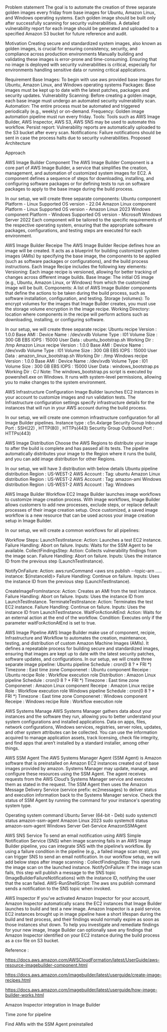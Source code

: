 

Problem statement
The goal is to automate the creation of three separate golden images every friday from base images for Ubuntu, Amazon Linux, and Windows operating systems. Each golden image should be built only after successfully scanning for security vulnerabilities. A detailed vulnerability report for each image should be generated and uploaded to a specified Amazon S3 bucket for future reference and audit.

Motivation
Creating secure and standardized system images, also known as golden images, is crucial for ensuring consistency, security, and compliance across production environments
Manually building and validating these images is error-prone and time-consuming.
Ensuring that no image is deployed with security vulnerabilities is critical, especially for environments handling sensitive data or running critical applications.

Requirement
Base Images: To begin with use aws provided base images for Ubuntu, Amazon Linux, and Windows operating systems
Packages: Base images must be kept up to date with the latest patches, packages and security updates.
Vulnerability Scanning: Before creating a golden image, each base image must undergo an automated security vulnerability scan.
Automation: The entire process must be automated and triggered periodically (e.g., weekly) or on-demand.
Frequency: Golden image automation pipeline must run every friday.
Tools: Tools such as AWS Image Builder, AWS Inspector, AWS S3, AWS SNS may be used to automate this workflow.
Persist report: Vulnerability reports are automatically uploaded to the S3 bucket after every scan.
Notifications: Failure notifications should be sent in case the process halts due to security vulnerabilities.
Proposed Architecture



Approach

AWS Image Builder Component
The AWS Image Builder Component is a core part of AWS Image Builder, a service that simplifies the creation, management, and automation of customized system images for EC2. A component defines a sequence of steps for downloading, installing, and configuring software packages or for defining tests to run on software packages to apply to the base image during the build process.







In our setup, we will create three separate components: 
Ubuntu component
Platform - Linux
Supported OS version - 22.04
Amazon Linux component
Platform - Linux
Supported OS version - Amazon Linux 2023
Windows component
Platform - Windows
Supported OS version - Microsoft Windows Server 2022
Each component will be tailored to the specific requirements of the respective operating system, ensuring that the appropriate software packages, configurations, and testing steps are executed for each environment.

AWS Image Builder Receipe
The AWS Image Builder Recipe defines how an image will be created. It acts as a blueprint for building customized system images (AMIs) by specifying the base image, the components to be applied (such as software packages or configurations), and the build process instructions.
Each Image Recipe includes the following key elements:
Versioning: Each image recipe is versioned, allowing for better tracking of changes across different image builds.
Base Image: The initial OS image (e.g., Ubuntu, Amazon Linux, or Windows) from which the customized image will be built.
Components: A list of AWS Image Builder components that define the actions to be taken during the build process, such as software installation, configuration, and testing.
Storage (volumes): To encrypt volumes for the images that Image Builder creates, you must use the storage volume encryption in the image recipe.
Working Directory: location where components in the recipe will perform actions such as downloading, installing, or configuring software.



In our setup, we will create three separate recipe: 
Ubuntu recipe
Version : 1.0.0
Base AMI : <AWS Managed AMI>
Device Name : /dev/xvdb
Volume Type : I01
Volume Size : 300 GB
EBS IOPS : 15000
User Data : ubuntu_bootstrap.sh
Working Dir : /tmp
Amazon Linux recipe
Version : 1.0.0
Base AMI : <AWS Managed AMI>
Device Name : /dev/xvdb
Volume Type : I01
Volume Size : 300 GB
EBS IOPS : 15000
User Data : amazon_linux_bootstrap.sh
Working Dir : /tmp
Windows recipe
Version : 1.0.0
Base AMI : <AWS Managed AMI>
Device Name : /dev/xvdb
Volume Type : I01
Volume Size : 300 GB
EBS IOPS : 15000
User Data : windows_bootstrap.ps
Working Dir : C:/
Note: 
The windows_bootstrap.ps script is executed by powershell.exe on Windows. It runs with system-level permissions, allowing you to make changes to the system environment.

AWS Infrastructure Configuration
Image Builder launches EC2 instances in your account to customize images and run validation tests. The Infrastructure configuration settings specify infrastructure details for the instances that will run in your AWS account during the build process.




In our setup, we will create one common infrastructure configuration for all Image Builder pipelines.
Instance type : c5n.4xlarge
Security Group Inbound Port : SSH(22) , HTTP(80) , HTTPs(443)
Security Group Outbound Port : HTTPs(443) 


AWS Image Distribution
Choose the AWS Regions to distribute your image to after the build is complete and has passed all its tests. The pipeline automatically distributes your image to the Region where it runs the build, and you can add image distribution for other Regions.

In our setup, we will have 3 distribution with below details
Ubuntu pipeline distribution
Region : US-WEST-2 
AWS Account : 
Tag: ubuntu
Amazon Linux distribution
Region : US-WEST-2 
AWS Account : 
Tag: amazon-ami
Windows distribution
Region : US-WEST-2 
AWS Account : 
Tag: Windows

AWS Image Builder Workflow
EC2 Image Builder launches image workflows to customize image creation process. With image workflows, Image Builder allows customers to add new processes, exclude steps, or replace default processes of their image creation setup. Once customized, a saved image workflow is a new resource that can be used across your image creation setup in Image Builder.

In our setup, we will create a common workflows for all pipelines:

Workflow Steps:
LaunchTestInstance:
Action: Launches a test EC2 instance.
Failure Handling: Abort on failure.
Inputs: Waits for the SSM Agent to be available.
CollectFindingsStep:
Action: Collects vulnerability findings from the image scan.
Failure Handling: Abort on failure.
Inputs: Uses the instance ID from the previous step (LaunchTestInstance).

NotifyOnFailure:
Action: aws:runCommand <aws sns publish --topic-arn ….. instance: $(instanceId)>
Failure Handling: Continue on failure.
Inputs: Uses the instance ID from the previous step (LaunchTestInstance).

CreateImageFromInstance:
Action: Creates an AMI from the test instance.
Failure Handling: Abort on failure.
Inputs: Uses the instance ID from LaunchTestInstance.
TerminateTestInstance:
Action: Terminates the test EC2 instance.
Failure Handling: Continue on failure.
Inputs: Uses the instance ID from LaunchTestInstance.
WaitForActionAtEnd:
Action: Waits for an external action at the end of the workflow.
Condition: Executes only if the parameter waitForActionAtEnd is set to true.

AWS Image Pipeline
AWS Image Builder make use of component, recipie, Infrastructure and Workflow to automates the creation, maintenance, testing, and distribution of custom Amazon Machine Images (AMIs). It defines a repeatable process for building secure and standardized images, ensuring that images are kept up to date with the latest security patches, software updates, and configurations.
In our setup, we will create three separate image pipeline: 
Ubuntu pipeline
Schedule : cron(0 8 ? * FRI *)
Timezone : East time zone
Componenet : Ubuntu component
Receipe : Ubuntu recipe
Role : Workflow execution role
Distribution : 
Amazon Linux pipeline
Schedule : cron(0 8 ? * FRI *)
Timezone : East time zone
Componenet : Amazon Linux component
Receipe : Amazon Linux recipe
Role : Workflow execution role
Windows pipeline
Schedule : cron(0 8 ? * FRI *)
Timezone : East time zone
Componenet : Windows component
Receipe : Windows recipe
Role : Workflow execution role

AWS Systems Manage
AWS Systems Manager gathers data about your instances and the software they run, allowing you to better understand your system configurations and installed applications.
Data on apps, files, network configurations, Windows services, registries, server roles, updates, and other system attributes can be collected.
You can use the information acquired to manage application assets, track licensing, check file integrity, and find apps that aren’t installed by a standard installer, among other things.



AWS SSM Agent
The AWS Systems Manager Agent (SSM Agent) is Amazon software that is preinstalled on Amazon EC2 instances created out of base images provided by amazon. 
Systems Manager may update, manage, and configure these resources using the SSM Agent. 
The agent receives requests from the AWS Cloud’s Systems Manager service and executes them as stated in the request. The SSM Agent then uses the Amazon Message Delivery Service (service prefix: ec2messages) to deliver status and execution information back to the Systems Manager service.
Check the status of SSM Agent by running the command for your instance's operating system type.

Operating system
command
Ubuntu Server (64-bit - Deb)
sudo systemctl status amazon-ssm-agent
Amazon Linux 2023
sudo systemctl status amazon-ssm-agent
Windows Server
Get-Service AmazonSSMAgent

AWS SNS Service
To send an email notification using AWS Simple Notification Service (SNS) when image scanning fails in an AWS Image Builder pipeline, you can integrate SNS with the pipeline’s workflow. By using a failure condition in the pipeline (e.g., a failed image scan step), you can trigger SNS to send an email notification.
In our workflow setup, we will add below steps after image scanning : 
CollectFindingsStep: This step runs the image scan on the launched instance.
NotifyOnFailure: If the image scan fails, this step will publish a message to the SNS topic (ImageBuilderFailureNotifications) with the instance ID, notifying the user that the scan failed.
AWS-RunShellScript: The aws sns publish command sends a notification to the SNS topic when invoked.

AWS Inspector
If you've activated Amazon Inspector for your account, Amazon Inspector automatically scans the EC2 instances that Image Builder launches to build and test a new image.
Amazon Inspector is a paid service.
EC2 instances brought up in image pipeline have a short lifespan during the build and test process, and their findings would normally expire as soon as those instances shut down. 
To help you investigate and remediate findings for your new image, Image Builder can optionally save any findings that Amazon Inspector identified on your EC2 instance during the build process as a csv file on S3 bucket.

Reference : 

https://docs.aws.amazon.com/AWSCloudFormation/latest/UserGuide/aws-resource-imagebuilder-component.html

https://docs.aws.amazon.com/imagebuilder/latest/userguide/create-image-recipes.html

https://docs.aws.amazon.com/imagebuilder/latest/userguide/how-image-builder-works.html

Amazon Inspector integration in Image Builder

Time zone for pipeline

Find AMIs with the SSM Agent preinstalled

